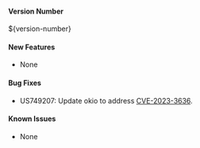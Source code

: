 #### Version Number
${version-number}

#### New Features
- None

#### Bug Fixes
- US749207: Update okio to address [CVE-2023-3636](https://nvd.nist.gov/vuln/detail/CVE-2023-3635).

#### Known Issues
- None
